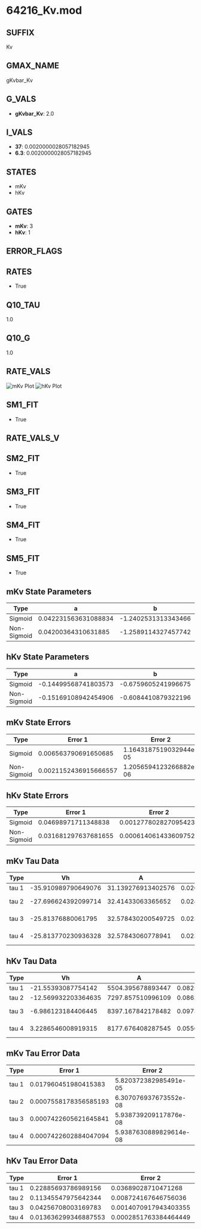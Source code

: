 # 64216_Kv.mod

## SUFFIX

Kv

## GMAX_NAME

gKvbar_Kv

## G_VALS

- **gKvbar_Kv**: 2.0

## I_VALS

- **37**: 0.0020000028057182945
- **6.3**: 0.0020000028057182945

## STATES

- mKv
- hKv

## GATES

- **mKv**: 3
- **hKv**: 1

## ERROR_FLAGS


## RATES

- True

## Q10_TAU

1.0

## Q10_G

1.0

## RATE_VALS

![mKv Plot](/Users/pbozelos/Dropbox/icg-Chai-Panos/supermodels/output_markdown_files/K/64216_Kv.mod/images/mKv.png)
![hKv Plot](/Users/pbozelos/Dropbox/icg-Chai-Panos/supermodels/output_markdown_files/K/64216_Kv.mod/images/hKv.png)

## SM1_FIT

- True

## RATE_VALS_V

## SM2_FIT

- True

## SM3_FIT

- True

## SM4_FIT

- True

## SM5_FIT

- True

## mKv State Parameters

| Type | a | b | c | d |
| --- | --- | --- | --- | --- |
| Sigmoid | 0.042231563631088834 | -1.2402531313343466 |
| Non-Sigmoid | 0.04200364310631885 | -1.2589114327457742 | 1.0033572287924537 | -0.006702520649240659 |

## hKv State Parameters

| Type | a | b | c | d |
| --- | --- | --- | --- | --- |
| Sigmoid | -0.14499568741803573 | -0.6759605241996675 |
| Non-Sigmoid | -0.15169108942454906 | -0.6084410879322196 | 0.9680242228843378 | 0.03383723876014527 |

## mKv State Errors

| Type | Error 1 | Error 2 | Error 3 |
| --- | --- | --- | --- |
| Sigmoid | 0.006563790691650685 | 1.1643187519032944e-05 | 0.003248201959642755 |
| Non-Sigmoid | 0.0021152436915666557 | 1.2056594123266882e-06 | 0.0010467638331015867 |

## hKv State Errors

| Type | Error 1 | Error 2 | Error 3 |
| --- | --- | --- | --- |
| Sigmoid | 0.04698971711348838 | 0.001277802827095423 | 0.01882377990273112 |
| Non-Sigmoid | 0.031681297637681655 | 0.0006140614336097528 | 0.012691325047229309 |

## mKv Tau Data

| Type | Vh | A | b1 | b2 | c1 | c2 | d1 | d2 | e1 | e2 |
| --- | --- | --- | --- | --- | --- | --- | --- | --- | --- | --- |
| tau 1 | -35.910989790649076 | 31.139276913402576 | 0.02698827245383349 | 0.014248948682085824 |
| tau 2 | -27.696624392099714 | 32.41433063365652 | 0.024255782091007826 | -3.7845372564236516e-06 | 0.018065911203267577 | -2.3984718292896367e-05 |
| tau 3 | -25.81376880061795 | 32.578430200549725 | 0.023122372983381698 | -1.629535938932252e-05 | -5.62615144228512e-08 | 0.018539116245371506 | -2.6909099008760076e-05 | 4.8377081005831694e-09 |
| tau 4 | -25.813770230936328 | 32.57843060778941 | 0.023122375587076596 | -1.629553269709027e-05 | -5.6256689099651496e-08 | 1.5631908963251932e-13 | 0.0185391180134262 | -2.6909084636507685e-05 | 4.837799033852481e-09 | -2.8663924250939194e-15 |

## hKv Tau Data

| Type | Vh | A | b1 | b2 | c1 | c2 | d1 | d2 | e1 | e2 |
| --- | --- | --- | --- | --- | --- | --- | --- | --- | --- | --- |
| tau 1 | -21.55393087754142 | 5504.395678893447 | 0.08254072653481619 | 0.010426005222950747 |
| tau 2 | -12.569932203364635 | 7297.857510996109 | 0.08634515951665883 | 0.0005400726343139025 | 0.03321035694954105 | -0.0002171175551076304 |
| tau 3 | -6.986123184406445 | 8397.167842178482 | 0.09735719533993423 | 0.0015182820881410122 | 1.3455842383198252e-05 | 0.0651420748755012 | -0.0009969999853273015 | 4.6665882931019405e-06 |
| tau 4 | 3.2286546008919315 | 8177.676408287545 | 0.05568878787646333 | 0.00045542404775559994 | 7.392544045817764e-06 | 3.941615061047453e-08 | 0.10154741366996693 | -0.0028621673559401464 | 3.3326444195087504e-05 | -1.3694112574224813e-07 |

## mKv Tau Error Data

| Type | Error 1 | Error 2 | Error 3 |
| --- | --- | --- | --- |
| tau 1 | 0.017960451980415383 | 5.820372382985491e-05 | 0.004542075432878572 |
| tau 2 | 0.0007558178356585193 | 6.307076937673552e-08 | 0.00019114115985607941 |
| tau 3 | 0.0007422605621645841 | 5.938739209117876e-08 | 0.00018771261813893523 |
| tau 4 | 0.0007422602884047094 | 5.9387630889829614e-08 | 0.00018771254890693578 |

## hKv Tau Error Data

| Type | Error 1 | Error 2 | Error 3 |
| --- | --- | --- | --- |
| tau 1 | 0.22885693786989156 | 0.03689028710471268 | 0.13720221275291625 |
| tau 2 | 0.11345547975642344 | 0.008724167646756036 | 0.06801778882654927 |
| tau 3 | 0.04256708003169783 | 0.0014070917943403355 | 0.025519425476625543 |
| tau 4 | 0.013636299346887553 | 0.0002851763384464449 | 0.008175109138346376 |


